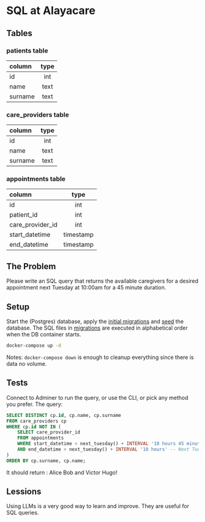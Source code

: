 # SQL at Alayacare

## Tables

### patients table

| column  | type |
| :------ | :--: |
| id      | int  |
| name    | text |
| surname | text |

### care_providers table

| column  | type |
| :------ | :--: |
| id      | int  |
| name    | text |
| surname | text |

### appointments table

| column           |   type    |
| :--------------- | :-------: |
| id               |    int    |
| patient_id       |    int    |
| care_provider_id |    int    |
| start_datetime   | timestamp |
| end_datetime     | timestamp |

## The Problem

Please write an SQL query that returns the available caregivers for a desired appointment next Tuesday at 10:00am for a 45 minute duration.

## Setup

Start the (Postgres) database, apply the [initial migrations](migrations/init.sql) and [seed](migrations/seed.sql) the database.
The SQL files in [migrations](migrations) are executed in alphabetical order when the DB container starts.

```sh
docker-compose up -d
```

Notes: `docker-compose down` is enough to cleanup everything since there is data no volume.

## Tests

Connect to Adminer to run the query, or use the CLI, or pick any method you prefer.
The query:

```sql
SELECT DISTINCT cp.id, cp.name, cp.surname
FROM care_providers cp
WHERE cp.id NOT IN (
    SELECT care_provider_id
    FROM appointments
    WHERE start_datetime < next_tuesday() + INTERVAL '10 hours 45 minutes' -- Next Tuesday + 45 minutes
    AND end_datetime > next_tuesday() + INTERVAL '10 hours' -- Next Tuesday at 10:00 AM
)
ORDER BY cp.surname, cp.name;
```

It should return : Alice Bob and Victor Hugo!

## Lessions

Using LLMs is a very good way to learn and improve. They are useful for SQL queries.
